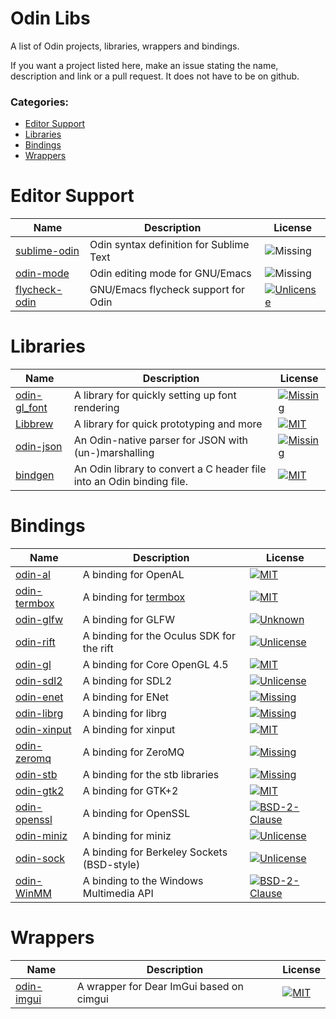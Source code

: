 # Odin Libs
A list of Odin projects, libraries, wrappers and bindings.

If you want a project listed here, make an issue stating the name, description and link or a pull request.
It does not have to be on github.

### Categories:
  - [Editor Support](#editor-support)
  - [Libraries](#libraries)
  - [Bindings](#bindings)
  - [Wrappers](#wrappers)

# Editor Support
| Name                                                    | Description                                     | License
|---------------------------------------------------------|-------------------------------------------------|-----------------------
| [sublime-odin](https://github.com/odin-lang/sublime-odin) | Odin syntax definition for Sublime Text       | ![Missing](https://img.shields.io/github/license/odin-lang/sublime-odin.svg)
| [odin-mode](https://github.com/mattt-b/odin-mode)       | Odin editing mode for GNU/Emacs                 | ![Missing](https://img.shields.io/github/license/mattt-b/odin-mode.svg)
| [flycheck-odin](https://github.com/mattt-b/flycheck-odin) | GNU/Emacs flycheck support for Odin           | [![Unlicense](https://img.shields.io/github/license/mattt-b/flycheck-odin.svg)](https://github.com/mattt-b/flycheck-odin/blob/master/LICENSE)

# Libraries
| Name                                                    | Description                                     | License                    
|---------------------------------------------------------|-------------------------------------------------|-----------------------
| [odin-gl_font](https://github.com/vassvik/odin-gl_font) | A library for quickly setting up font rendering | [![Missing](https://img.shields.io/github/license/vassvik/odin-gl_font.svg)](https://github.com/vassvik/odin-gl_font/blob/master/LICENSE) 
| [Libbrew](https://github.com/ThisDrunkDane/libbrew)     | A library for quick prototyping and more        | [![MIT](https://img.shields.io/github/license/ThisDrunkDane/libbrew.svg)](https://github.com/ThisDrunkDane/libbrew/blob/master/LICENSE) 
| [odin-json](https://github.com/bpunsky/odin-json)       | An Odin-native parser for JSON with (un-)marshalling | [![Missing](https://img.shields.io/github/license/bpunsky/odin-json.svg)](https://github.com/bpunsky/odin-json/blob/master/LICENSE) 
| [bindgen](https://github.com/Breush/odin-binding-generator) | An Odin library to convert a C header file into an Odin binding file. | [![MIT](https://img.shields.io/github/license/Breush/odin-binding-generator.svg)](https://github.com/Breush/odin-binding-generator/blob/master/license.txt)

# Bindings
| Name                                                        | Description                               | License                    
|-------------------------------------------------------------|-------------------------------------------|-----------------
| [odin-al](https://github.com/thebirk/odin-al)               | A binding for OpenAL                      | [![MIT](https://img.shields.io/github/license/thebirk/odin-al.svg)](https://github.com/thebirk/odin-al/blob/master/LICENSE) 
| [odin-termbox](https://github.com/thebirk/odin-termbox)     | A binding for [termbox](https://github.com/nsf/termbox)                   | [![MIT](https://img.shields.io/github/license/thebirk/odin-termbox.svg)](https://github.com/thebirk/odin-termbox/blob/master/LICENSE) 
| [odin-glfw](https://github.com/vassvik/odin-glfw)           | A binding for GLFW                        | [![Unknown](https://img.shields.io/github/license/vassvik/odin-glfw.svg)](https://github.com/vassvik/odin-glfw/blob/master/LICENSE) 
| [odin-rift](https://github.com/vassvik/odin-rift)           | A binding for the Oculus SDK for the rift | [![Unlicense](https://img.shields.io/github/license/vassvik/odin-rift.svg)](https://github.com/vassvik/odin-rift/blob/master/LICENSE) 
| [odin-gl](https://github.com/vassvik/odin-gl)               | A binding for Core OpenGL 4.5             | [![MIT](https://img.shields.io/github/license/vassvik/odin-gl.svg)](https://github.com/vassvik/odin-gl/blob/master/LICENSE) 
| [odin-sdl2](https://github.com/shuaDev/odin-sdl2)           | A binding for SDL2                        | [![Unlicense](https://img.shields.io/github/license/shuaDev/odin-sdl2.svg)](https://github.com/shuaDev/odin-sdl2/blob/master/LICENSE) 
| [odin-enet](https://github.com/zpl-c/odin-enet)             | A binding for ENet                        | [![Missing](https://img.shields.io/github/license/zpl-c/odin-enet.svg)](https://github.com/zpl-c/odin-enet/blob/master/LICENSE) 
| [odin-librg](https://github.com/librg/librg-odin)           | A binding for librg                       | [![Missing](https://img.shields.io/github/license/librg/librg-odin.svg)](https://github.com/librg/librg-odin/blob/master/LICENSE) 
| [odin-xinput](https://github.com/ThisDrunkDane/odin-xinput) | A binding for xinput                      | [![MIT](https://img.shields.io/github/license/ThisDrunkDane/odin-xinput.svg)](https://github.com/ThisDrunkDane/odin-xinput/blob/master/LICENSE) 
| [odin-zeromq](https://github.com/zaklaus/odin-zeromq)       | A binding for ZeroMQ                      | [![Missing](https://img.shields.io/github/license/zaklaus/odin-zeromq.svg)](https://github.com/zaklaus/odin-zeromq/blob/master/LICENSE) 
| [odin-stb](https://github.com/vassvik/odin-stb)             | A binding for the stb libraries           | [![Missing](https://img.shields.io/github/license/vassvik/odin-stb.svg)](https://github.com/vassvik/odin-stb/blob/master/LICENSE) 
| [odin-gtk2](https://github.com/ReneHSZ/odin-gtk2)           | A binding for GTK+2                       | [![MIT](https://img.shields.io/github/license/ReneHSZ/odin-gtk2.svg)](https://github.com/ReneHSZ/odin-gtk2/blob/master/LICENSE) 
| [odin-openssl](https://github.com/ReneHSZ/odin-openssl)     | A binding for OpenSSL                     | [![BSD-2-Clause](https://img.shields.io/github/license/ReneHSZ/odin-openssl.svg)](https://github.com/ReneHSZ/odin-openssl/blob/master/LICENSE) 
| [odin-miniz](https://github.com/ReneHSZ/odin-miniz)         | A binding for miniz                       | [![Unlicense](https://img.shields.io/github/license/ReneHSZ/odin-miniz.svg)](https://github.com/ReneHSZ/odin-miniz/blob/master/LICENSE) 
| [odin-sock](https://github.com/ReneHSZ/odin-sock)           | A binding for Berkeley Sockets (BSD-style)| [![Unlicense](https://img.shields.io/github/license/ReneHSZ/odin-sock.svg)](https://github.com/ReneHSZ/odin-sock/blob/master/LICENSE) 
| [odin-WinMM](https://github.com/ReneHSZ/odin-WinMM)         | A binding to the Windows Multimedia API   | [![BSD-2-Clause](https://img.shields.io/github/license/ReneHSZ/odin-WinMM.svg)](https://github.com/ReneHSZ/odin-WinMM/blob/master/LICENSE) 
# Wrappers 
| Name                                                                | Description                              | License        
|---------------------------------------------------------------------|------------------------------------------|------------
| [odin-imgui](https://github.com/ThisDrunkDane/odin-imgui) | A wrapper for Dear ImGui based on cimgui | [![MIT](https://img.shields.io/github/license/ThisDrunkDane/odin-imgui.svg)](https://github.com/ThisDrunkDane/odin-imgui/blob/master/LICENSE) 
